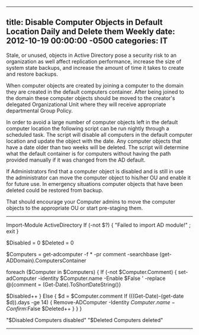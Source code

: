 ﻿---

title:  Disable Computer Objects in Default Location Daily and Delete them Weekly
date:   2012-10-19 00:00:00 -0500
categories: IT
---






Stale, or unused, objects in Active Directory pose a security risk to an organization as well affect replication performance, increase the size of system state backups, and increase the amount of time it takes to create and restore backups.

When computer objects are created by joining a computer to the domain they are created in the default computers container. After being joined to the domain these computer objects should be moved to the creator's delegated Organizational Unit where they will receive appropriate departmental Group Policy.

In order to avoid a large number of computer objects left in the default computer location the following script can be run nightly through a scheduled task. The script will disable all computers in the default computer location and update the object with the date. Any computer objects that have a date older than two weeks will be deleted. The script will determine what the default container is for computers without having the path provided manually if it was changed from the AD default.

If Administrators find that a computer object is disabled and is still in use the administrator can move the computer object to his/her OU and enable it for future use. In emergency situations computer objects that have been deleted could be restored from backup.

That should encourage your Computer admins to move the computer objects to the appropriate OU or start pre-staging them.



---

Import-Module ActiveDirectory
If (-not $?) { "Failed to import AD module!" ; exit }

$Disabled = 0
$Deleted = 0

$Computers = get-adcomputer -f * -pr comment -searchbase (get-ADDomain).ComputersContainer

foreach ($Computer in $Computers)
{
If (-not $Computer.Comment)
{
set-adComputer -identity $Computer.name -Enable $False '
-replace @{comment = (Get-Date).ToShortDateString()}

$Disabled++
}
Else
{
$d = $Computer.comment
If (((Get-Date)-(get-date $d)).days -ge 14)
{
Remove-ADComputer -Identity $Computer.name -Confirm:$False
$Deleted++
}
}
}

"$Disabled Computers disabled"
"$Deleted Computers deleted"

---



